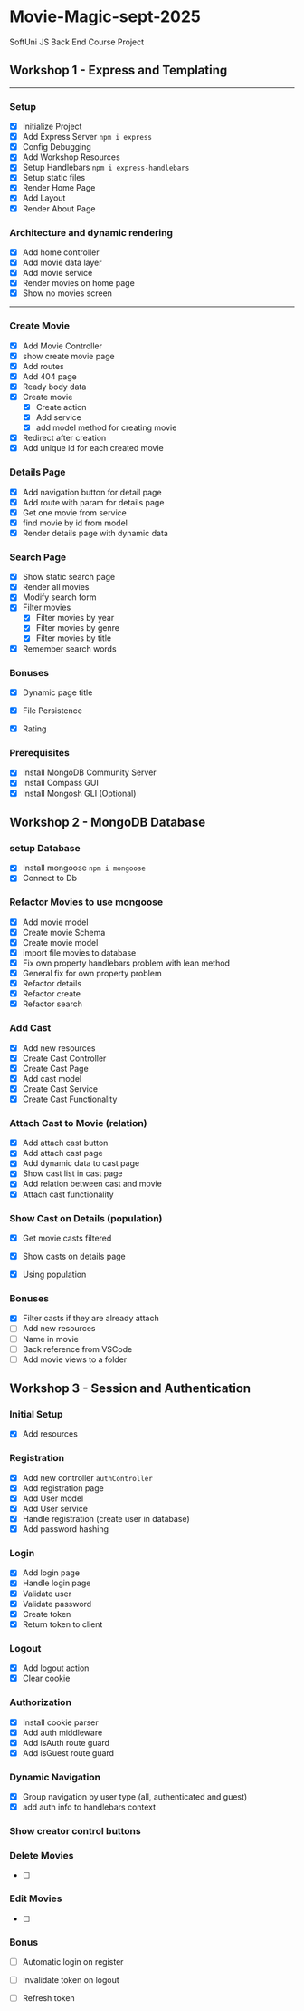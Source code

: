 # Movie-Magic-sept-2025
SoftUni JS Back End Course Project
## Workshop 1 - Express and Templating
___
### Setup
- [x] Initialize Project
- [x] Add Express Server `npm i express`
- [x] Config Debugging
- [x] Add Workshop Resources
- [x] Setup Handlebars `npm i express-handlebars`
- [x] Setup static files
- [x] Render Home Page
- [x] Add Layout
- [x] Render About Page
### Architecture and dynamic rendering
- [x] Add home controller
- [x] Add movie data layer
- [x] Add movie service
- [x] Render movies on home page
- [x] Show no movies screen
---
### Create Movie
- [x] Add Movie Controller
- [x] show create movie page
- [x] Add routes
- [x] Add 404 page
- [x] Ready body data
- [x] Create movie
  - [x] Create action 
  - [x] Add service
  - [x] add model method for creating movie
- [x] Redirect after creation
- [x] Add unique id for each created movie
### Details Page
- [x] Add navigation button for detail page
- [x] Add route with param for details page
- [x] Get one movie from service
- [x] find movie by id from model
- [x] Render details page with dynamic data
### Search Page
- [x] Show static search page
- [x] Render all movies
- [x] Modify search form
- [x] Filter movies
  - [x] Filter movies by year
  - [x] Filter movies by genre
  - [x] Filter movies by title
- [x] Remember search words
### Bonuses
- [x] Dynamic page title
- [x] File Persistence
- [x] Rating 


### Prerequisites
- [x] Install MongoDB Community Server
- [x] Install Compass GUI
- [x] Install Mongosh GLI (Optional)

## Workshop 2 - MongoDB Database

### setup Database
- [x] Install mongoose `npm i mongoose`
- [x] Connect to Db
  
### Refactor Movies to use mongoose
- [x] Add movie model
 - [x] Create movie Schema
 - [x] Create movie model
- [x] import file movies to database
- [x] Fix own property handlebars problem with lean method
- [x] General fix for own property problem
- [x] Refactor details
- [x] Refactor create
- [x] Refactor search

### Add Cast
- [x] Add new resources
- [x] Create Cast Controller
- [x] Create Cast Page
- [x] Add cast model
- [x] Create Cast Service
- [x] Create Cast Functionality

### Attach Cast to Movie (relation)
- [x] Add attach cast button 
- [x] Add attach cast page
- [x] Add dynamic data to cast page
- [x] Show cast list in cast page
- [x] Add relation between cast and movie
- [x] Attach cast functionality

### Show Cast on Details (population)
- [x] Get movie casts filtered
- [x] Show casts on details page
- [x] Using population


### Bonuses

- [x] Filter casts if they are already attach
- [ ] Add new resources
- [ ] Name in movie
- [ ] Back reference from VSCode
- [ ] Add movie views to a folder

## Workshop 3 - Session and Authentication

### Initial Setup
- [x] Add resources

### Registration 
- [x] Add new controller `authController`
- [x] Add registration page
- [x] Add User model
- [x] Add User service
- [x] Handle registration (create user in database)
- [x] Add password hashing
  
### Login
- [x] Add login page
- [x] Handle login page
 - [x] Validate user
 - [x] Validate password
 - [x] Create token
 - [x] Return token to client
  
### Logout
- [x] Add logout action
- [x] Clear cookie
  
### Authorization 
- [x] Install cookie parser
- [x] Add auth middleware
- [x] Add isAuth route guard
- [x] Add isGuest route guard

### Dynamic Navigation
- [x] Group navigation by user type (all, authenticated and guest)
- [x] add auth info to handlebars context

### Show creator control buttons


### Delete Movies
- [ ] 

### Edit Movies
- [ ] 

### Bonus
- [ ] Automatic login on register
- [ ] Invalidate token on logout
- [ ] Refresh token

